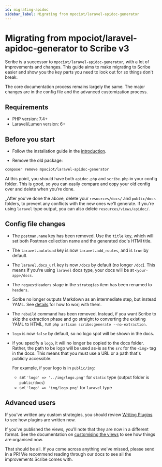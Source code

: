 ```yaml
---
id: migrating-apidoc
sidebar_label: Migrating from mpociot/laravel-apidoc-generator
---
```


# Migrating from mpociot/laravel-apidoc-generator to Scribe v3
Scribe is a successor to `mpociot/laravel-apidoc-generator`, with a lot of improvements and changes. This guide aims to make migrating to Scribe easier and show you the key parts you need to look out for so things don't break.

The core documentation process remains largely the same. The major changes are in the config file and the advanced customization process.

## Requirements
- PHP version: 7.4+
- Laravel/Lumen version: 6+

## Before you start
- Follow the installation guide in the [introduction](./#installation).

- Remove the old package:

```bash
composer remove mpociot/laravel-apidoc-generator
```

At this point, you should have both `apidoc.php` and `scribe.php` in your config folder. This is good, so you can easily compare and copy your old config over and delete when you're done.

_After you've done the above, delete your `resources/docs/` and `public/docs` folders, to prevent any conflicts with the new ones we'll generate. If you're using `laravel` type output, you can also delete `resources/views/apidoc/`.

## Config file changes
- The `postman.name` key has been removed. Use the `title` key, which will set both Postman collection name and the generated doc's HTMl title.
- The `laravel.autoload` key is now `laravel.add_routes`, and is `true` by default.
- The `laravel.docs_url` key is now `/docs` by default (no longer `/doc`). This means if you're using `laravel` docs type, your docs will be at `<your-app>/docs`.
- The `requestHeaders` stage in the `strategies` item has been renamed to `headers`.
- Scribe no longer outputs Markdown as an intermediate step, but instead YAML. See [details](todo) for how to worj with them.
- The `rebuild` command has been removed. Instead, if you want Scribe to skip the extraction phase and go straight to converting the existing YAML to HTML, run `php artisan scribe:generate --no-extraction`.
- `logo` is now `false` by default, so no logo spot will be shown in the docs.
- If you specify a `logo`, it will no longer be copied to the docs folder. Rather, the path to be logo will be used as-is as the `src` for the `<img>` tag in the docs. This means that you must use a URL or a path that's publicly accessible. 

  For example, if your logo is in `public/img`:
  - set `'logo' => '../img/logo.png'` for `static` type (output folder is `public/docs`)
  - set `'logo' => 'img/logo.png'` for `laravel` type


## Advanced users
If you've written any custom strategies, you should review [Writing Plugins](./advanced/writing-plugins) to see how plugins are written now.
  
If you've published the views, you'll note that they are now in a different format. See the documentation on [customising the views](todo) to see how things are organised now.


That should be all. If you come across anything we've missed, please send in a PR! We recommend reading through our docs to see all the improvements Scribe comes with.
